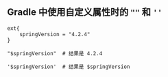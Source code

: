 ## Gradle 中使用自定义属性时的 `""` 和  `''`

```
ext{
    springVersion = "4.2.4"    
}

"$springVersion"  # 结果是 4.2.4

'$springVersion'  # 结果是 $springVersion

```